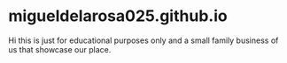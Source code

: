 # migueldelarosa025.github.io
Hi this is just for educational purposes only and a small family business of us that showcase our place.
